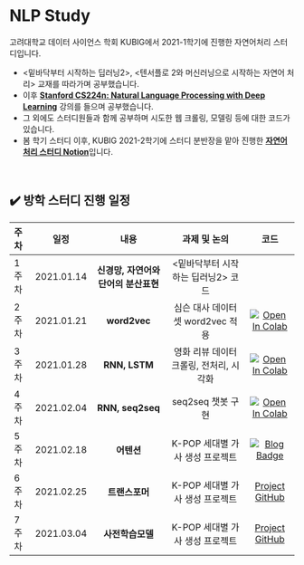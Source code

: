 # NLP Study
고려대학교 데이터 사이언스 학회 KUBIG에서 2021-1학기에 진행한 자연어처리 스터디입니다.  
* <밑바닥부터 시작하는 딥러닝2>, <텐서플로 2와 머신러닝으로 시작하는 자연어 처리> 교재를 따라가며 공부했습니다.  
* 이후 [**Stanford CS224n: Natural Language Processing with Deep Learning**](https://web.stanford.edu/class/archive/cs/cs224n/cs224n.1194/) 강의를 들으며 공부했습니다.
* 그 외에도 스터디원들과 함께 공부하며 시도한 웹 크롤링, 모델링 등에 대한 코드가 있습니다.
* 봄 학기 스터디 이후, KUBIG 2021-2학기에 스터디 분반장을 맡아 진행한 [**자연어처리 스터디 Notion**](https://chloesung.notion.site/KUBIG-2021-Summer-NLP-Study-9067036b2cf14b3abe3bb7247bb2900c)입니다. 

<br>

## ✔️ 방학 스터디 진행 일정

|   주차   |   일정   |   내용   |   과제 및 논의   |   코드   |
|:----------------------------|:----------------------------:|:--------------------:|:-------------------:|:-----------------:|
|  1주차  | 2021.01.14 | **신경망, 자연어와 단어의 분산표현** | <밑바닥부터 시작하는 딥러닝2> 코드 | |
|  2주차  | 2021.01.21 | **word2vec** | 심슨 대사 데이터셋 word2vec 적용 | [![Open In Colab](https://colab.research.google.com/assets/colab-badge.svg)]( https://colab.research.google.com/drive/1rhdqnXG7HuSmrAdEPg34Krl6c2qlMVCp?usp=sharing) |
|  3주차  | 2021.01.28 | **RNN, LSTM** | 영화 리뷰 데이터 크롤링, 전처리, 시각화 | [![Open In Colab](https://colab.research.google.com/assets/colab-badge.svg)](https://colab.research.google.com/drive/1HxtTw8GtDcBe4PhZKxc7lcCn9-ceiAmP?usp=sharing) | 
|  4주차  | 2021.02.04 | **RNN, seq2seq** | seq2seq 챗봇 구현 | [![Open In Colab](https://colab.research.google.com/assets/colab-badge.svg)](https://colab.research.google.com/drive/1DVZ4U1mOYfRI3I66Vylh5-0p-A_zJj3y?usp=sharing) |
|  5주차  | 2021.02.18 | **어텐션** | K-POP 세대별 가사 생성 프로젝트  | [![Blog Badge](http://img.shields.io/badge/-LyricsGeneration-black?&logo=github&link=https://github.com/Lyrics-Generation-Project/Song-Lyrics-Generator)](https://github.com/Lyrics-Generation-Project/Song-Lyrics-Generator) | 
|  6주차  | 2021.02.25 | **트랜스포머** | K-POP 세대별 가사 생성 프로젝트 | [Project GitHub](https://github.com/Lyrics-Generation-Project/Song-Lyrics-Generator) | 
|  7주차  | 2021.03.04 | **사전학습모델** | K-POP 세대별 가사 생성 프로젝트 | [Project GitHub](https://github.com/Lyrics-Generation-Project/Song-Lyrics-Generator)|

<br>

